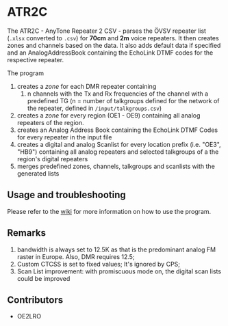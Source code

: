 # ATR2C

The ATR2C - AnyTone Repeater 2 CSV - parses the ÖVSV repeater list (`.xlsx` converted to `.csv`) for **70cm** and **2m** voice repeaters. It then creates zones and channels based on the data. It also adds default data if specified and an AnalogAddressBook containing the EchoLink DTMF codes for the respective repeater. 

The program
1. creates a *zone* for each DMR repeater containing
   1. n channels with the Tx and Rx frequencies of the channel with a predefined TG (n = number of talkgroups defined for the network of the repeater, defined in `/input/talkgroups.csv`)
2. creates a *zone* for every region (OE1 - OE9) containing all analog repeaters of the region.
3. creates an Analog Address Book containing the EchoLink DTMF Codes for every repeater in the input file
4. creates a digital and analog Scanlist for every location prefix (i.e. "OE3", "HB9") containing all analog repeaters and selected talkgroups of a the region's digital repeaters
5. merges predefined zones, channels, talkgroups and scanlists with the generated lists

## Usage and troubleshooting

Please refer to the [wiki](https://github.com/nitricware/ATR2C/wiki) for more information on how to use the program.

## Remarks

1. bandwidth is always set to 12.5K as that is the predominant analog FM raster in Europe. Also, DMR requires 12.5;
2. Custom CTCSS is set to fixed values; It's ignored by CPS;
3. Scan List improvement: with promiscuous mode on, the digital scan lists could be improved

## Contributors

- OE2LRO